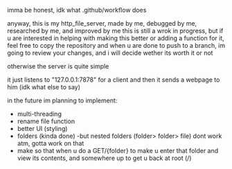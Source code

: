 imma be honest, idk what .github/workflow does

anyway, this is my http_file_server, made by me, debugged by me, researched by me, and improved by me
this is still a wrok in progress, but if u are interested in helping with making this better or adding a function for it, 
feel free to copy the repository and when u are done to push to a branch, im going to review your changes, and i will decide wether its worth it or not

otherwise the server is quite simple

it just listens to "127.0.0.1:7878" for a client and then it sends a webpage to him
(idk what else to say)

in the future im planning to implement:
  - multi-threading
  - rename file function
  - better UI (styling)
  - folders (kinda done)   -but nested folders (folder> folder> file) dont work atm, gotta work on that
  - make so that when u do a GET/{folder} to make u enter that folder and view its contents, and somewhere up to get u back at root (/)
    
